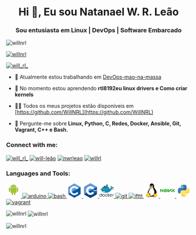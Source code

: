 <h1 align="center">Hi 👋, Eu sou Natanael W. R. Leão</h1>
<h3 align="center">Sou entusiasta em Linux | DevOps | Software Embarcado</h3>

<p align="left"> <img src="https://komarev.com/ghpvc/?username=willnrl&label=Profile%20views&color=0e75b6&style=flat" alt="willnrl" /> </p>

<p align="left"> <a href="https://github.com/ryo-ma/github-profile-trophy"><img src="https://github-profile-trophy.vercel.app/?username=willnrl" alt="willnrl" /></a> </p>

<p align="left"> <a href="https://twitter.com/will_rl_" target="blank"><img src="https://img.shields.io/twitter/follow/will_rl_?logo=twitter&style=for-the-badge" alt="will_rl_" /></a> </p>

- 🔭 Atualmente estou trabalhando em [DevOps-mao-na-massa](https://github.com/WillNRL/DevOps-mao-na-massa.git)

- 🌱 No momento estou aprendendo **rtl8192eu linux drivers e Como criar kernels**

- 👨‍💻 Todos os meus projetos estão disponíveis em [https://github.com/WillNRL](https://github.com/WillNRL)

- 💬 Pergunte-me sobre **Linux, Python, C, Redes, Docker, Ansible, Git, Vagrant, C++ e Bash.**

<h3 align="left">Connect with me:</h3>
<p align="left">
<a href="https://twitter.com/will_rl_" target="blank"><img align="center" src="https://raw.githubusercontent.com/rahuldkjain/github-profile-readme-generator/master/src/images/icons/Social/twitter.svg" alt="will_rl_" height="30" width="40" /></a>
<a href="https://linkedin.com/in/will-leão" target="blank"><img align="center" src="https://raw.githubusercontent.com/rahuldkjain/github-profile-readme-generator/master/src/images/icons/Social/linked-in-alt.svg" alt="will-leão" height="30" width="40" /></a>
<a href="https://www.codechef.com/users/nwrleao" target="blank"><img align="center" src="https://cdn.jsdelivr.net/npm/simple-icons@3.1.0/icons/codechef.svg" alt="nwrleao" height="30" width="40" /></a>
<a href="https://www.hackerrank.com/willrl" target="blank"><img align="center" src="https://raw.githubusercontent.com/rahuldkjain/github-profile-readme-generator/master/src/images/icons/Social/hackerrank.svg" alt="willrl" height="30" width="40" /></a>
</p>

<h3 align="left">Languages and Tools:</h3>
<p align="left"> <a href="https://developer.android.com" target="_blank" rel="noreferrer"> <img src="https://raw.githubusercontent.com/devicons/devicon/master/icons/android/android-original-wordmark.svg" alt="android" width="40" height="40"/> </a> <a href="https://www.arduino.cc/" target="_blank" rel="noreferrer"> <img src="https://cdn.worldvectorlogo.com/logos/arduino-1.svg" alt="arduino" width="40" height="40"/> </a> <a href="https://www.gnu.org/software/bash/" target="_blank" rel="noreferrer"> <img src="https://www.vectorlogo.zone/logos/gnu_bash/gnu_bash-icon.svg" alt="bash" width="40" height="40"/> </a> <a href="https://www.cprogramming.com/" target="_blank" rel="noreferrer"> <img src="https://raw.githubusercontent.com/devicons/devicon/master/icons/c/c-original.svg" alt="c" width="40" height="40"/> </a> <a href="https://www.w3schools.com/cpp/" target="_blank" rel="noreferrer"> <img src="https://raw.githubusercontent.com/devicons/devicon/master/icons/cplusplus/cplusplus-original.svg" alt="cplusplus" width="40" height="40"/> </a> <a href="https://www.docker.com/" target="_blank" rel="noreferrer"> <img src="https://raw.githubusercontent.com/devicons/devicon/master/icons/docker/docker-original-wordmark.svg" alt="docker" width="40" height="40"/> </a> <a href="https://git-scm.com/" target="_blank" rel="noreferrer"> <img src="https://www.vectorlogo.zone/logos/git-scm/git-scm-icon.svg" alt="git" width="40" height="40"/> </a> <a href="https://ifttt.com/" target="_blank" rel="noreferrer"> <img src="https://www.vectorlogo.zone/logos/ifttt/ifttt-ar21.svg" alt="ifttt" width="40" height="40"/> </a> <a href="https://www.linux.org/" target="_blank" rel="noreferrer"> <img src="https://raw.githubusercontent.com/devicons/devicon/master/icons/linux/linux-original.svg" alt="linux" width="40" height="40"/> </a> <a href="https://www.nginx.com" target="_blank" rel="noreferrer"> <img src="https://raw.githubusercontent.com/devicons/devicon/master/icons/nginx/nginx-original.svg" alt="nginx" width="40" height="40"/> </a> <a href="https://www.python.org" target="_blank" rel="noreferrer"> <img src="https://raw.githubusercontent.com/devicons/devicon/master/icons/python/python-original.svg" alt="python" width="40" height="40"/> </a> <a href="https://www.vagrantup.com/" target="_blank" rel="noreferrer"> <img src="https://www.vectorlogo.zone/logos/vagrantup/vagrantup-icon.svg" alt="vagrant" width="40" height="40"/> </a> </p>

<p><img align="left" src="https://github-readme-stats.vercel.app/api/top-langs?username=willnrl&show_icons=true&locale=en&layout=compact" alt="willnrl" /></p>

<p>&nbsp;<img align="center" src="https://github-readme-stats.vercel.app/api?username=willnrl&show_icons=true&locale=en" alt="willnrl" /></p>

<p><img align="center" src="https://github-readme-streak-stats.herokuapp.com/?user=willnrl&" alt="willnrl" /></p>
